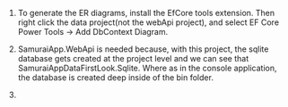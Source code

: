 

1.	To generate the ER diagrams, install the EfCore tools extension.
	Then right click the data project(not the webApi project), 
	and select EF Core Power Tools -> Add DbContext Diagram.

2.  SamuraiApp.WebApi is needed because, with this project, 
	the sqlite database gets created at the project level and we can see that
	SamuraiAppDataFirstLook.Sqlite. Where as in the console application, 
	the database is created deep inside of the bin folder.

3.	
